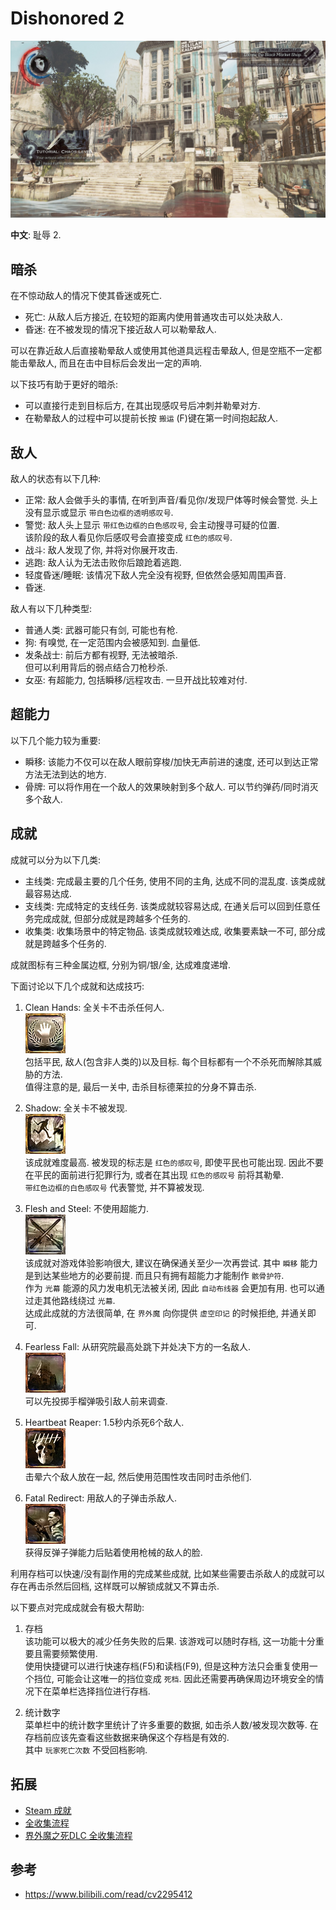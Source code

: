# Dishonored 2

![Screenshot](./assets/dishonored2.jpg)  

**中文**: 耻辱 2.  

## 暗杀

在不惊动敌人的情况下使其昏迷或死亡.  

- 死亡: 从敌人后方接近, 在较短的距离内使用普通攻击可以处决敌人.
- 昏迷: 在不被发现的情况下接近敌人可以勒晕敌人.

可以在靠近敌人后直接勒晕敌人或使用其他道具远程击晕敌人, 但是空瓶不一定都能击晕敌人, 而且在击中目标后会发出一定的声响.  

以下技巧有助于更好的暗杀:  

- 可以直接行走到目标后方, 在其出现感叹号后冲刺并勒晕对方.
- 在勒晕敌人的过程中可以提前长按 `搬运` (F)键在第一时间抱起敌人.

## 敌人

敌人的状态有以下几种:  

- 正常: 敌人会做手头的事情, 在听到声音/看见你/发现尸体等时候会警觉. 头上没有显示或显示 `带白色边框的透明感叹号`.
- 警觉: 敌人头上显示 `带红色边框的白色感叹号`, 会主动搜寻可疑的位置.  
  该阶段的敌人看见你后感叹号会直接变成 `红色的感叹号`.
- 战斗: 敌人发现了你, 并将对你展开攻击.
- 逃跑: 敌人认为无法击败你后踉跄着逃跑.
- 轻度昏迷/睡眠: 该情况下敌人完全没有视野, 但依然会感知周围声音.
- 昏迷.

敌人有以下几种类型:  

- 普通人类: 武器可能只有剑, 可能也有枪.
- 狗: 有嗅觉, 在一定范围内会被感知到. 血量低.
- 发条战士: 前后方都有视野, 无法被暗杀.  
  但可以利用背后的弱点结合刀枪秒杀.
- 女巫: 有超能力, 包括瞬移/远程攻击. 一旦开战比较难对付.

## 超能力

以下几个能力较为重要:  

- 瞬移: 该能力不仅可以在敌人眼前穿梭/加快无声前进的速度, 还可以到达正常方法无法到达的地方.
- 骨牌: 可以将作用在一个敌人的效果映射到多个敌人. 可以节约弹药/同时消灭多个敌人.

## 成就

成就可以分为以下几类:  

- 主线类: 完成最主要的几个任务, 使用不同的主角, 达成不同的混乱度. 该类成就最容易达成.
- 支线类: 完成特定的支线任务. 该类成就较容易达成, 在通关后可以回到任意任务完成成就, 但部分成就是跨越多个任务的.
- 收集类: 收集场景中的特定物品. 该类成就较难达成, 收集要素缺一不可, 部分成就是跨越多个任务的.

成就图标有三种金属边框, 分别为铜/银/金, 达成难度递增.  

下面讨论以下几个成就和达成技巧:  

1. Clean Hands: 全关卡不击杀任何人.  
   ![Clean Hands](assets/clean_hands.jpg)  
   包括平民, 敌人(包含非人类的)以及目标. 每个目标都有一个不杀死而解除其威胁的方法.  
   值得注意的是, 最后一关中, 击杀目标德莱拉的分身不算击杀.  

2. Shadow: 全关卡不被发现.  
   ![Shadow](assets/shadow.jpg)  
   该成就难度最高. 被发现的标志是 `红色的感叹号`, 即使平民也可能出现. 因此不要在平民的面前进行犯罪行为, 或者在其出现 `红色的感叹号` 前将其勒晕.  
   `带红色边框的白色感叹号` 代表警觉, 并不算被发现.  

3. Flesh and Steel: 不使用超能力.  
   ![Flesh and Steel](assets/flesh_and_steel.jpg)  
   该成就对游戏体验影响很大, 建议在确保通关至少一次再尝试. 其中 `瞬移` 能力是到达某些地方的必要前提. 而且只有拥有超能力才能制作 `骸骨护符`.  
   作为 `光幕` 能源的风力发电机无法被关闭, 因此 `自动布线器` 会更加有用. 也可以通过走其他路线绕过 `光幕`.  
   达成此成就的方法很简单, 在 `界外魔` 向你提供 `虚空印记` 的时候拒绝, 并通关即可.  

4. Fearless Fall: 从研究院最高处跳下并处决下方的一名敌人.  
   ![Fearless Fall](assets/fearless_fall.jpg)  
   可以先投掷手榴弹吸引敌人前来调查.  

5. Heartbeat Reaper: 1.5秒内杀死6个敌人.  
   ![Heartbeat Reaper](assets/heartbeat_reaper.jpg)  
   击晕六个敌人放在一起, 然后使用范围性攻击同时击杀他们.  

6. Fatal Redirect: 用敌人的子弹击杀敌人.  
   ![Fatal Redirect](assets/fatal_redirect.jpg)  
   获得反弹子弹能力后贴着使用枪械的敌人的脸.  

利用存档可以快速/没有副作用的完成某些成就, 比如某些需要击杀敌人的成就可以存在再击杀然后回档, 这样既可以解锁成就又不算击杀.  

以下要点对完成成就会有极大帮助:  

1. 存档  
   该功能可以极大的减少任务失败的后果. 该游戏可以随时存档, 这一功能十分重要且需要频繁使用.  
   使用快捷键可以进行快速存档(F5)和读档(F9), 但是这种方法只会重复使用一个挡位, 可能会让这唯一的挡位变成 `死档`. 因此还需要再确保周边环境安全的情况下在菜单栏选择挡位进行存档.  

2. 统计数字  
   菜单栏中的统计数字里统计了许多重要的数据, 如击杀人数/被发现次数等. 在存档前应该先查看这些数据来确保这个存档是有效的.  
   其中 `玩家死亡次数` 不受回档影响.  

## 拓展

- [Steam 成就](https://steamcommunity.com/stats/403640/achievements)
- [全收集流程](https://www.bilibili.com/video/BV1kt411B7tj)
- [界外魔之死DLC 全收集流程](https://www.bilibili.com/video/BV1H4411V7HN)

## 参考

- <https://www.bilibili.com/read/cv2295412>
